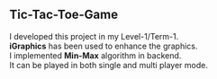 ## Tic-Tac-Toe-Game
I developed this project in my Level-1/Term-1.<br>
__iGraphics__ has been used to enhance the graphics.<br>
I implemented __Min-Max__ algorithm in backend.<br>
It can be played in both single and multi player mode.
